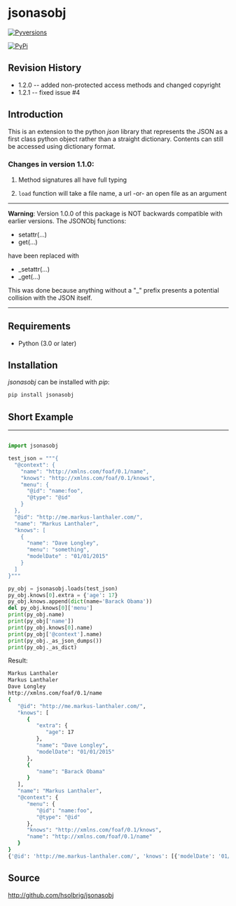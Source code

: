 # jsonasobj
[![Pyversions](https://img.shields.io/pypi/pyversions/jsonasobj.svg)](https://pypi.python.org/pypi/jsonasobj)

[![PyPi](https://version-image.appspot.com/pypi/?name=jsonasobj)](https://pypi.python.org/pypi/jsonasobj)

## Revision History
* 1.2.0 -- added non-protected access methods and changed copyright
* 1.2.1 -- fixed issue #4

## Introduction

This is an extension to the python *json* library that represents the JSON
as a first class python object rather than a straight 
dictionary.  Contents can still be accessed using dictionary format.

### Changes in version 1.1.0:
1) Method signatures all have full typing

2) `load` function will take a file name, a url -or- an open file as an argument


---
**Warning**: Version 1.0.0 of this package is NOT backwards compatible with earlier versions.  The JSONObj functions:
* setattr(...)
* get(...)

have been replaced with
* _setattr(...)
* _get(...)

This was done because anything without a "_" prefix presents a potential collision with the JSON itself.

---
## Requirements

* Python (3.0 or later)

## Installation

*jsonasobj* can be installed with *pip*:

```bash
pip install jsonasobj
```

## Short Example
--------------

```python

import jsonasobj

test_json = """{
  "@context": {
    "name": "http://xmlns.com/foaf/0.1/name",
    "knows": "http://xmlns.com/foaf/0.1/knows",
    "menu": {
      "@id": "name:foo",
      "@type": "@id"
    }
  },
  "@id": "http://me.markus-lanthaler.com/",
  "name": "Markus Lanthaler",
  "knows": [
    {
      "name": "Dave Longley",
      "menu": "something",
      "modelDate" : "01/01/2015"
    }
  ]
}"""

py_obj = jsonasobj.loads(test_json)
py_obj.knows[0].extra = {'age': 17}
py_obj.knows.append(dict(name='Barack Obama'))
del py_obj.knows[0]['menu']
print(py_obj.name)
print(py_obj['name'])
print(py_obj.knows[0].name)
print(py_obj['@context'].name)
print(py_obj._as_json_dumps())
print(py_obj._as_dict)
```

Result:

```bash
Markus Lanthaler
Markus Lanthaler
Dave Longley
http://xmlns.com/foaf/0.1/name
{
   "@id": "http://me.markus-lanthaler.com/",
   "knows": [
      {
         "extra": {
            "age": 17
         },
         "name": "Dave Longley",
         "modelDate": "01/01/2015"
      },
      {
         "name": "Barack Obama"
      }
   ],
   "name": "Markus Lanthaler",
   "@context": {
      "menu": {
         "@id": "name:foo",
         "@type": "@id"
      },
      "knows": "http://xmlns.com/foaf/0.1/knows",
      "name": "http://xmlns.com/foaf/0.1/name"
   }
}
{'@id': 'http://me.markus-lanthaler.com/', 'knows': [{'modelDate': '01/01/2015', 'extra': {'age': 17}, 'name': 'Dave Longley'}, {'name': 'Barack Obama'}], 'name': 'Markus Lanthaler', '@context': {'menu': {'@id': 'name:foo', '@type': '@id'}, 'knows': 'http://xmlns.com/foaf/0.1/knows', 'name': 'http://xmlns.com/foaf/0.1/name'}}
```

## Source

http://github.com/hsolbrig/jsonasobj

